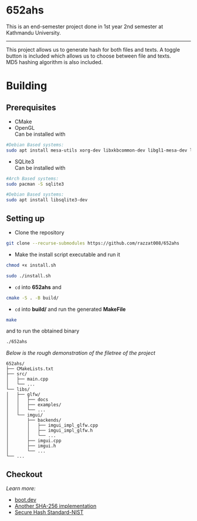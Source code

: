 # 652ahs

This is an end-semester project done in 1st year 2nd semester at Kathmandu University.

---

This project allows us to generate hash for both files and texts.
A toggle button is included which allows us to choose between file and texts.\
MD5 hashing algorithm is also included.


# Building

## Prerequisites

- CMake
- OpenGL\
  Can be installed with

```bash
#Debian Based systems:
sudo apt install mesa-utils xorg-dev libxkbcommon-dev libgl1-mesa-dev libglu1-mesa-dev libglfw3-dev   
```

- SQLite3\
  Can be installed with

```bash
#Arch Based systems:
sudo pacman -S sqlite3

#Debian Based systems:
sudo apt install libsqlite3-dev
```


## Setting up

- Clone the repository

```bash
git clone --recurse-submodules https://github.com/razzat008/652ahs
```

- Make the install script executable and run it
```bash
chmod +x install.sh
```

```bash
sudo ./install.sh
```

- `cd` into **652ahs** and

```bash
cmake -S . -B build/
```

- `cd` into **build/** and run the generated **MakeFile**

```bash
make
```

and to run the obtained binary

```bash
./652ahs
```

_Below is the rough demonstration of the filetree of the project_

```
652ahs/
├── CMakeLists.txt
├── src/
│   ├── main.cpp
│   └── ...
└── libs/
│   ├── glfw/
│   │   ├── docs
│   │   ├── examples/
│   │   └── ...
│   └── imgui/
│       ├── backends/
│       │   ├── imgui_impl_glfw.cpp
│       │   ├── imgui_impl_glfw.h
│       │   └── ...
│       ├── imgui.cpp
│       ├── imgui.h
│       └── ...
└── ...
```

## Checkout
_Learn more:_
- [boot.dev](https://blog.boot.dev/cryptography/how-sha-2-works-step-by-step-sha-256/)
- [Another SHA-256 implementation](https://gist.github.com/hak8or/8794351)
- [Secure Hash Standard-NIST](http://dx.doi.org/10.6028/NIST.FIPS.180-4)
